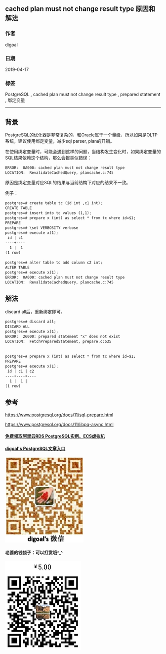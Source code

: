 ## cached plan must not change result type 原因和解法  
                                                                                                  
### 作者                                                                                                  
digoal                                                                                                  
                                                                                                  
### 日期                                                                                                  
2019-04-17                                                                                                  
                                                                                                  
### 标签                                                                                                  
PostgreSQL , cached plan must not change result type , prepared statement , 绑定变量       
                 
----                                                                                            
                                                                                              
## 背景      
PostgreSQL的优化器是非常复杂的，和Oracle属于一个量级，所以如果是OLTP系统，建议使用绑定变量，减少sql parser, plan的开销。  
  
在使用绑定变量时，可能会遇到这样的问题，当结构发生变化时，如果绑定变量的SQL结果依赖这个结构，那么会报类似错误：  
  
```  
ERROR:  0A000: cached plan must not change result type  
LOCATION:  RevalidateCachedQuery, plancache.c:745  
```  
  
原因是绑定变量对应SQL的结果与当前结构下对应的结果不一致。  
  
例子：  
  
```  
postgres=# create table tc (id int ,c1 int);  
CREATE TABLE  
postgres=# insert into tc values (1,1);  
postgres=# prepare x (int) as select * from tc where id=$1;  
PREPARE  
postgres=# \set VERBOSITY verbose  
postgres=# execute x(1);  
 id | c1   
----+----  
  1 |  1  
(1 row)  
  
postgres=# alter table tc add column c2 int;  
ALTER TABLE  
postgres=# execute x(1);  
ERROR:  0A000: cached plan must not change result type  
LOCATION:  RevalidateCachedQuery, plancache.c:745  
```  
  
## 解法  
discard all后，重新绑定即可。  
  
```  
postgres=# discard all;  
DISCARD ALL  
postgres=# execute x(1);  
ERROR:  26000: prepared statement "x" does not exist  
LOCATION:  FetchPreparedStatement, prepare.c:535  
  
  
postgres=# prepare x (int) as select * from tc where id=$1;  
PREPARE  
postgres=# execute x(1);  
 id | c1 | c2   
----+----+----  
  1 |  1 |     
(1 row)  
```  
    
## 参考  
https://www.postgresql.org/docs/11/sql-prepare.html  
  
https://www.postgresql.org/docs/11/libpq-async.html  
  
    
  
  
  
  
  
  
  
  
  
#### [免费领取阿里云RDS PostgreSQL实例、ECS虚拟机](https://free.aliyun.com/ "57258f76c37864c6e6d23383d05714ea")
  
  
#### [digoal's PostgreSQL文章入口](https://github.com/digoal/blog/blob/master/README.md "22709685feb7cab07d30f30387f0a9ae")
  
  
![digoal's weixin](../pic/digoal_weixin.jpg "f7ad92eeba24523fd47a6e1a0e691b59")
  
  
#### 老婆的钱袋子：可以打赏哦^_^  
![wife's weixin ds](../pic/wife_weixin_ds.jpg "acd5cce1a143ef1d6931b1956457bc9f")
  
